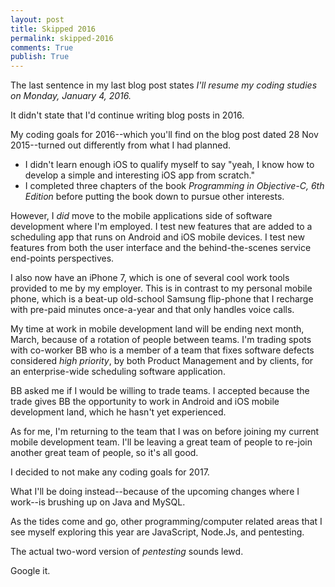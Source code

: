 ```yaml
---
layout: post
title: Skipped 2016  
permalink: skipped-2016
comments: True
publish: True
---
```


The last sentence in my last blog post states *I'll resume my coding studies on Monday, January 4, 2016.*

It didn't state that I'd continue writing blog posts in 2016.

My coding goals for 2016--which you'll find on the blog post dated 28 Nov 2015--turned out differently from what I had planned.

* I didn't learn enough iOS to qualify myself to say "yeah, I know how to develop a simple and interesting iOS app from scratch."
* I completed three chapters of the book *Programming in Objective-C, 6th Edition* before putting the book down to pursue other interests.

However, I *did* move to the mobile applications side of software development where I'm employed. I test new features that are added to a scheduling app that runs on Android and iOS mobile devices. I test new features from both the user interface and the behind-the-scenes service end-points perspectives.

I also now have an iPhone 7, which is one of several cool work tools provided to me by my employer. This is in contrast to my personal mobile phone, which is a beat-up old-school Samsung flip-phone that I recharge with pre-paid minutes once-a-year and that only handles voice calls.

My time at work in mobile development land will be ending next month, March, because of a rotation of people between teams. I'm trading spots with co-worker BB  who is a member of a team that fixes software defects considered *high priority*, by both Product Management and by clients, for an enterprise-wide scheduling software application. 

BB asked me if I would be willing to trade teams. I accepted because the trade gives BB the opportunity to work in Android and iOS mobile development land, which he hasn't yet experienced. 

As for me, I'm returning to the team that I was on before joining my current mobile development team. I'll be leaving a great team of people to re-join another great team of people, so it's all good.

I decided to not make any coding goals for 2017. 

What I'll be doing instead--because of the upcoming changes where I work--is brushing up on Java and MySQL.

As the tides come and go, other programming/computer related areas that I see myself exploring this year are JavaScript, Node.Js, and pentesting.

The actual two-word version of *pentesting* sounds lewd. 

Google it.
